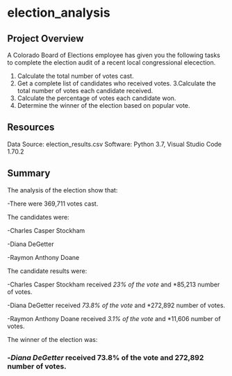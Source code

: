 # election_analysis


## Project Overview
A Colorado Board of Elections employee has given you the following tasks to complete the election audit of a recent local congressional elecection.

1. Calculate the total number of votes cast.
2. Get a complete list of candidates who received votes.
3.Calculate the total number of votes each candidate received.
4. Calculate the percentage of votes each candidate won.
5. Determine the winner of the election based on popular vote.

## Resources
Data Source: election_results.csv
Software: Python 3.7, Visual Studio Code 1.70.2

## Summary
The analysis of the election show that:

-There were 369,711 votes cast. 

The candidates were:

  -Charles Casper Stockham
  
  -Diana DeGetter
  
  -Raymon Anthony Doane
  
The candidate results were:

  -Charles Casper Stockham received *23% of the vote* and *85,213 number of votes.
  
  -Diana DeGetter received *73.8%  of the vote* and *272,892 number of votes. 
  
  -Raymon Anthony Doane received *3.1% of the vote* and *11,606 number of votes.
  
The winner of the election was:

 ### -*Diana DeGetter* received 73.8% of the vote and 272,892 number of votes.

